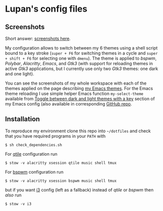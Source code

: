 Lupan's config files
====================

Screenshots
-----------

Short answer: [screenshots here](https://lupan.pl/lupan-themes/).

My configuration allows to switch between my 6 themes using a shell
script bound to a key stroke (`super + F6` for switching themes in a
cycle and `super + shift + F6` for selecting one with `dmenu`).  The
theme is applied to *bspwm*, *Polybar*, *Alacritty*, *Emacs*, and
*Gtk3* (with support for reloading themes in active *Gtk3*
applications, but I currently use only two *Gtk3* themes: one dark and
one light).

You can see the screenshots of my whole workspace with each of the
themes applied on the page describing [my Emacs
themes](https://lupan.pl/lupan-themes/).  For the Emacs theme
reloading I use simple helper Emacs function `my-select-theme`
available from [Toggle between dark and light themes with a
key](https://lupan.pl/dotemacs/#toggle-between-dark-and-light-themes-with-a-key)
section of my Emacs config (also available in corresponding [GitHub
repo](https://github.com/lukpank/.emacs.d).


Installation
------------

To reproduce my environment clone this repo into `~/dotfiles` and check
that you have required programs in your `PATH` with

```
$ sh check_dependencies.sh
```

For [qtile](http://www.qtile.org/) configuration run

```
$ stow -v alacritty xsession qtile music shell tmux
```

For [bspwm](https://github.com/baskerville/bspwm) configuration run

```
$ stow -v alacritty xsession bspwm music shell tmux
```

but if you want [i3](https://i3wm.org/) config (left as a fallback)
instead of *qtile* or *bspwm* then *also* run

```
$ stow -v i3
```
